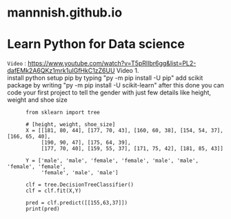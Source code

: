 # mannnish.github.io

# Learn Python for Data science

`Video` : <https://www.youtube.com/watch?v=T5pRlIbr6gg&list=PL2-dafEMk2A6QKz1mrk1uIGfHkC1zZ6UU>
Video 1.  
install python
setup pip by typing "py -m pip install -U pip"
add scikit package by writing "py -m pip install -U scikit-learn"
after this done you can code your first project to tell the gender with just few details like height, weight and shoe size
          
          from sklearn import tree

          # [height, weight, shoe_size]
          X = [[181, 80, 44], [177, 70, 43], [160, 60, 38], [154, 54, 37], [166, 65, 40],
               [190, 90, 47], [175, 64, 39],
               [177, 70, 40], [159, 55, 37], [171, 75, 42], [181, 85, 43]]

          Y = ['male', 'male', 'female', 'female', 'male', 'male', 'female', 'female',
               'female', 'male', 'male']

          clf = tree.DecisionTreeClassifier()
          clf = clf.fit(X,Y)

          pred = clf.predict([[155,63,37]])
          print(pred)



           
